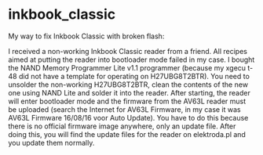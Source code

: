 # inkbook_classic

My way to fix Inkbook Classic with broken flash:

I received a non-working Inkbook Classic reader from a friend.
All recipes aimed at putting the reader into bootloader mode failed in my case.
I bought the NAND Memory Programmer Lite v1.1 programmer (because my xgecu t-48 did not have a template for operating on H27UBG8T2BTR).
You need to unsolder the non-working H27UBG8T2BTR, clean the contents of the new one using NAND Lite and solder it into the reader.
After starting, the reader will enter bootloader mode and the firmware from the AV63L reader must be uploaded (search the Internet for AV63L Firmware, in my case it was AV63L Firmware 16/08/16 voor Auto Update). You have to do this because there is no official firmware image anywhere, only an update file.
After doing this, you will find the update files for the reader on elektroda.pl and you update them normally.